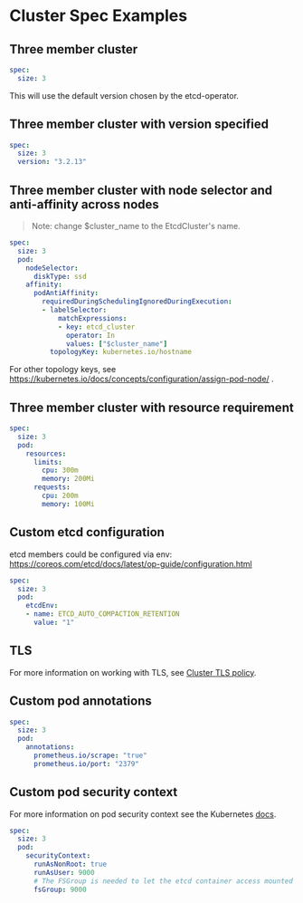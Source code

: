 # Cluster Spec Examples

## Three member cluster

```yaml
spec:
  size: 3
```

This will use the default version chosen by the etcd-operator.

## Three member cluster with version specified

```yaml
spec:
  size: 3
  version: "3.2.13"
```

## Three member cluster with node selector and anti-affinity across nodes

> Note: change $cluster_name to the EtcdCluster's name.

```yaml
spec:
  size: 3
  pod:
    nodeSelector:
      diskType: ssd
    affinity:
      podAntiAffinity:
        requiredDuringSchedulingIgnoredDuringExecution:
        - labelSelector:
            matchExpressions:
            - key: etcd_cluster
              operator: In
              values: ["$cluster_name"]
          topologyKey: kubernetes.io/hostname
```

For other topology keys, see https://kubernetes.io/docs/concepts/configuration/assign-pod-node/ .

## Three member cluster with resource requirement

```yaml
spec:
  size: 3
  pod:
    resources:
      limits:
        cpu: 300m
        memory: 200Mi
      requests:
        cpu: 200m
        memory: 100Mi
```

## Custom etcd configuration

etcd members could be configured via env: https://coreos.com/etcd/docs/latest/op-guide/configuration.html

```yaml
spec:
  size: 3
  pod:
    etcdEnv:
    - name: ETCD_AUTO_COMPACTION_RETENTION
      value: "1"
```

## TLS

For more information on working with TLS, see [Cluster TLS policy][cluster-tls].

## Custom pod annotations

```yaml
spec:
  size: 3
  pod:
    annotations:
      prometheus.io/scrape: "true"
      prometheus.io/port: "2379"
```

## Custom pod security context

For more information on pod security context see the Kubernetes [docs][pod-security-context].

```yaml
spec:
  size: 3
  pod:
    securityContext:
      runAsNonRoot: true
      runAsUser: 9000
      # The FSGroup is needed to let the etcd container access mounted volumes
      fsGroup: 9000
```


[cluster-tls]: cluster_tls.md
[pod-security-context]: https://kubernetes.io/docs/tasks/configure-pod-container/security-context/#set-the-security-context-for-a-pod